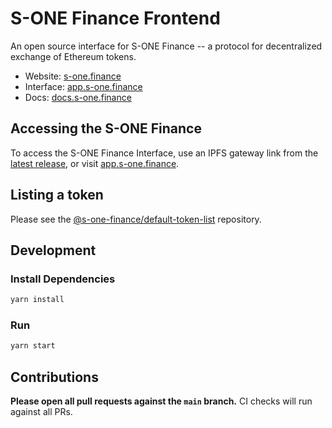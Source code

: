# S-ONE Finance Frontend

An open source interface for S-ONE Finance -- a protocol for decentralized exchange of Ethereum tokens.

- Website: [s-one.finance](https://s-one.finance/)
- Interface: [app.s-one.finance](https://app.s-one.finance)
- Docs: [docs.s-one.finance](https://docs.s-one.finance/)

## Accessing the S-ONE Finance

To access the S-ONE Finance Interface, use an IPFS gateway link from the
[latest release](https://github.com/S-ONE-Finance/sone-frontend),
or visit [app.s-one.finance](https://app.s-one.finance).

## Listing a token

Please see the
[@s-one-finance/default-token-list](https://github.com/S-ONE-Finance/default-token-list)
repository.

## Development

### Install Dependencies

```bash
yarn install
```

### Run

```bash
yarn start
```

## Contributions

**Please open all pull requests against the `main` branch.** 
CI checks will run against all PRs.